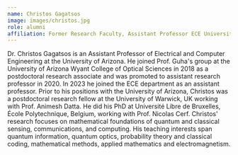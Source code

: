 ```yaml
---
name: Christos Gagatsos
image: images/christos.jpg
role: alumni
affiliation: Former Research Faculty, Assistant Professor ECE University of Arizona
---
```


Dr. Christos Gagatsos is an Assistant Professor of Electrical and Computer Engineering at the University of Arizona. He joined Prof. Guha's group at the University of Arizona Wyant College of Optical Sciences in 2018 as a postdoctoral research associate and was promoted to assistant research professor in 2020. In 2023 he joined the ECE department as an assistant professor. Prior to his positions with the University of Arizona, Christos was a postdoctoral research fellow at the University of Warwick, UK working with Prof. Animesh Datta. He did his PhD at Université Libre de Bruxelles, École Polytechnique, Belgium, working with Prof. Nicolas Cerf. Christos' research focuses on mathematical foundations of quantum and classical sensing, communications, and computing. His teaching interests span quantum information, quantum optics, probability theory and classical coding, mathematical methods, applied mathematics and electromagnetism.
